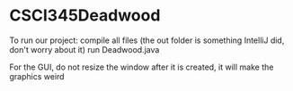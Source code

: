# CSCI345Deadwood
To run our project:
compile all files (the out folder is something IntelliJ did, don't worry about it)
run Deadwood.java

For the GUI, do not resize the window after it is created, it will make the graphics weird
